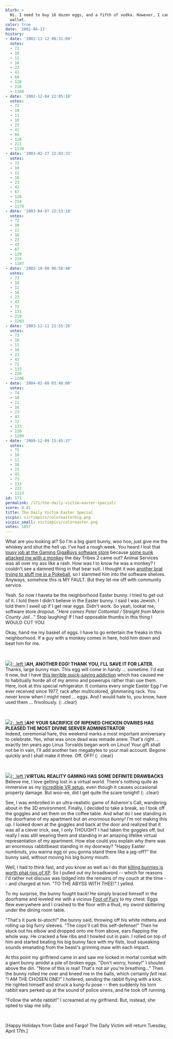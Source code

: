 ```yaml
---
blurb: >
  Hi. I need to buy 16 dozen eggs, and a fifth of vodka. However, I can't reach my
  wallet.
color: true
date: '2001-04-13'
history:
- date: '2002-11-12 08:31:09'
  votes:
  - 72
  - 10
  - 11
  - 16
  - 23
  - 41
  - 66
  - 128
  - 210
  - 1168
- date: '2002-12-04 22:05:18'
  votes:
  - 72
  - 10
  - 11
  - 16
  - 23
  - 41
  - 66
  - 128
  - 211
  - 1170
- date: '2003-02-27 22:03:33'
  votes:
  - 72
  - 10
  - 11
  - 16
  - 23
  - 42
  - 67
  - 128
  - 214
  - 1179
- date: '2003-04-07 22:53:18'
  votes:
  - 72
  - 10
  - 11
  - 16
  - 23
  - 43
  - 67
  - 129
  - 214
  - 1187
- date: '2003-10-08 00:58:40'
  votes:
  - 73
  - 10
  - 11
  - 16
  - 23
  - 43
  - 72
  - 131
  - 219
  - 1203
- date: '2003-12-11 21:55:26'
  votes:
  - 73
  - 10
  - 11
  - 16
  - 23
  - 43
  - 72
  - 133
  - 220
  - 1206
- date: '2004-02-08 03:40:00'
  votes:
  - 74
  - 10
  - 11
  - 16
  - 23
  - 43
  - 72
  - 133
  - 220
  - 1209
- date: '2009-12-09 15:45:37'
  votes:
  - 75
  - 10
  - 11
  - 16
  - 23
  - 43
  - 73
  - 133
  - 222
  - 1223
id: 171
permalink: /171/the-daily-victim-easter-special/
score: 8.81
title: The Daily Victim Easter Special
vicpic: victimpics/coloreasterbig.png
vicpic_small: victimpics/coloreaster.png
votes: 1857
---
```


What are you looking at? So I'm a big giant bunny, woo hoo, just give me
the whiskey and shut the hell up. I've had a rough week. You heard I
lost that [lousy job at the Gaming GigaBuys software
store](%ARTICLE[106]%) because [some punk attacked me with a
monkey](%ARTICLE[160]%) the day Tribes 2 came out? Animal Services
was all over my ass like a rash. How was I to know he was a monkey? I
couldn't see a damned thing in that bear suit. I thought it was [another
brat trying to stuff me in a Pokeball](%ARTICLE[122]%), so I slammed
him into the software shelves. Anyways, somehow this is MY FAULT. But
they let me off with community service.

Yeah. So now I haveta be the neighborhood Easter bunny. I tried to get
out of it. I told them I didn't believe in the Easter bunny. I said I
was Jewish. I told them I swell up if I get near eggs. Didn't work. So
yeah, lookat me, software store dropout. "*Here comes Peter Cottontail /
Straight from Marin County Jail...*" Stop laughing! If I had opposable
thumbs in this thing I WOULD CUT YOU.

Okay, hand me my basket of eggs. I have to go entertain the freaks in
this neighborhood. If a guy with a monkey comes in here, hold him down
and beat him for me.

&nbsp;

[![](img/victimpics/colorquicksave.png){: .left }](%ARTICLE[166]%)**AH,
ANOTHER EGG! THANK YOU, I'LL SAVE IT FOR LATER.**  
 Thanks, large bunny man. This egg will come in handy ... sometime. I'd
eat it now, but I have [this terrible quick-saving
addiction](%ARTICLE[166]%) which has caused me to habitually horde
all of my ammo and powerups rather than use them. Here, look at this
special refrigerator. It contains every single Easter Egg I've ever
received since 1977, rack after multicolored, glimmering rack. You never
know when I might need ... eggs. And I would hate to, you know, have
used them ... frivolously.
{: .clear}

&nbsp;

[![](img/victimpics/colorwizard.png){: .left }](%ARTICLE[119]%)**AH! YOUR
SACRIFICE OF RIPENED CHICKEN OVARIES HAS PLEASED THE MOST DIVINE SERVER
ADMINISTRATOR**  
 Indeed, ceremonial hare, this weekend marks a most important
anniversary to celebrate. Yes, what was once dead was remade anew.
That's right ... exactly ten years ago Linus Torvalds began work on
Linux! Your gift shall not be in vain, I'll add another two megabytes to
your mail account. Begone quickly and I shall make it three. Off. OFF!
{: .clear}

&nbsp;

[![](img/victimpics/colorvrguy.png){: .left }](%ARTICLE[111]%)**VIRTUAL
REALITY GAMING HAS SOME DEFINITE DRAWBACKS**  
 Believe me, I love getting lost in a virtual world. There's nothing
quite as immersive as my [incredible VR setup](%ARTICLE[111]%), even
though it causes occasional property damage. But woo-ee, did I get quite
the scare tonight!
{: .clear}

See, I was embroiled in an ultra-realistic game of Asheron's Call,
wandering about in the 3D environment. Finally, I decided to take a
break, so I took off the goggles and set them on the coffee table. And
what do I see standing in the doorframe of my apartment but *an enormous
bunny!* I'm not making this up. I looked down at the goggles and back at
the door and realized that it was all a clever trick, see, I only
THOUGHT I had taken the goggles off, but really I was still wearing them
and standing in an amazing lifelike virtual representation of my
apartment. How else could you explain why there was an enormous
rabbitbeast standing in my doorway? "Happy Easter numbnuts, you wanna
egg or you gonna stand there like a jag-off?" the bunny said, without
moving his big bunny mouth.

Well, I had to think fast, and you know as well as I do that [killing
bunnies is worth phat rips of
XP](http://web.archive.org/web/20010413000000/http://www.gamespy.com/legacy/fargo/bunnies_a.shtm).
So I pulled out my broadsword -- which for reasons I'd rather not
discuss was lodged into the remains of my couch at the time -- and
charged at him. "TO THE ABYSS WITH THEE!" I yelled.

To my surprise, the bunny fought back! He simply braced himself in the
doorframe and leveled me with a vicious [Foot of
Fury](%ARTICLE[126]%) to my chest. Eggs flew everywhere and I
crashed to the floor with a thud, my sword skittering under the dining
room table.

"That's it punk bi-atoch!" the bunny said, throwing off his white
mittens and rolling up big furry sleeves. "The cops'll call this
self-defense!" Then he stuck out his elbow and dropped onto me from
above, ears flapping the whole way. He cracked a few ribs and I howled
out in pain. I rolled on top of him and started beating his big bunny
face with my fists, loud squeaking sounds emanating from the beast's
grinning maw with each impact.

At this point my girlfriend came in and saw me locked in mortal combat
with a giant bunny amidst a pile of broken eggs. "Don't worry, honey!" I
shouted above the din. "None of this is real! That's not air you're
breathing..." Then the bunny rolled me over and kneed me in the balls,
which certainly *felt* real. "I AM THE CHOSEN ONE!" I hollered, sending
the rabbit flying with a kick. He righted himself and struck a kung-fu
pose -- then suddenly his torn rabbit ears perked up at the sound of
police sirens, and he took off running.

"Follow the white rabbit!" I screamed at my girlfriend. But, instead,
she opted to slap me silly.

&nbsp;

\[Happy Holidays from Gabe and Fargo! The Daily Victim will return
Tuesday, April 17th.\]